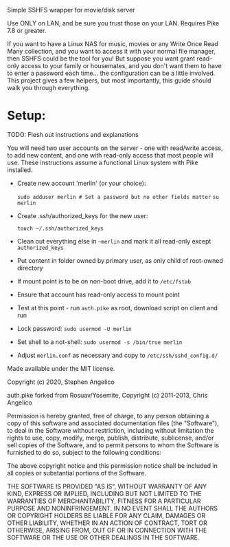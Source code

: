 Simple SSHFS wrapper for movie/disk server

Use ONLY on LAN, and be sure you trust those on your LAN.
Requires Pike 7.8 or greater.

If you want to have a Linux NAS for music, movies or any Write Once Read Many
collection, and you want to access it with your normal file manager, then SSHFS
could be the tool for you! But suppose you want grant read-only access to your
family or housemates, and you don't want them to have to enter a password each
time... the configuration can be a little involved. This project gives a few
helpers, but most importantly, this guide should walk you through everything.

Setup:
======

TODO: Flesh out instructions and explanations

You will need two user accounts on the server - one with read/write access, to
add new content, and one with read-only access that most people will use.
These instructions assume a functional Linux system with Pike installed.

- Create new account 'merlin' (or your choice):

  `sudo adduser merlin # Set a password but no other fields matter`
  `su merlin`

- Create .ssh/authorized_keys for the new user:

  `touch ~/.ssh/authorized_keys`

- Clean out everything else in `~merlin` and mark it all read-only except `authorized_keys`
- Put content in folder owned by primary user, as only child of root-owned directory
- If mount point is to be on non-boot drive, add it to `/etc/fstab`
- Ensure that account has read-only access to mount point
- Test at this point - run `auth.pike` as root, download script on client and run
- Lock password: `sudo usermod -U merlin`
- Set shell to a not-shell: `sudo usermod -s /bin/true merlin`
- Adjust `merlin.conf` as necessary and copy to `/etc/ssh/sshd_config.d/`

Made available under the MIT license.

Copyright (c) 2020, Stephen Angelico

auth.pike forked from Rosuav/Yosemite, Copyright (c) 2011-2013, Chris Angelico

Permission is hereby granted, free of charge, to any person obtaining a copy of 
this software and associated documentation files (the "Software"), to deal in 
the Software without restriction, including without limitation the rights to 
use, copy, modify, merge, publish, distribute, sublicense, and/or sell copies 
of the Software, and to permit persons to whom the Software is furnished to do 
so, subject to the following conditions:

The above copyright notice and this permission notice shall be included in all 
copies or substantial portions of the Software.

THE SOFTWARE IS PROVIDED "AS IS", WITHOUT WARRANTY OF ANY KIND, EXPRESS OR 
IMPLIED, INCLUDING BUT NOT LIMITED TO THE WARRANTIES OF MERCHANTABILITY, 
FITNESS FOR A PARTICULAR PURPOSE AND NONINFRINGEMENT. IN NO EVENT SHALL THE 
AUTHORS OR COPYRIGHT HOLDERS BE LIABLE FOR ANY CLAIM, DAMAGES OR OTHER 
LIABILITY, WHETHER IN AN ACTION OF CONTRACT, TORT OR OTHERWISE, ARISING FROM, 
OUT OF OR IN CONNECTION WITH THE SOFTWARE OR THE USE OR OTHER DEALINGS IN THE 
SOFTWARE.

